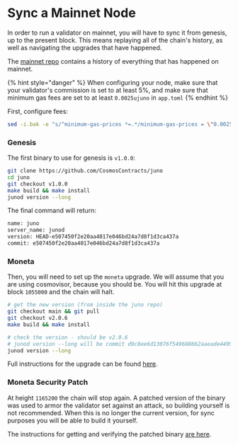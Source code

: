 # Sync a Mainnet Node

In order to run a validator on mainnet, you will have to sync it from genesis, up to the present block. This means replaying all of the chain's history, as well as navigating the upgrades that have happened.

The [mainnet repo](https://github.com/CosmosContracts/mainnet) contains a history of everything that has happened on mainnet.

{% hint style="danger" %}
When configuring your node, make sure that your validator's commission is set to at least 5%, and make sure that minimum gas fees are set to at least `0.0025ujuno` in `app.toml`
{% endhint %}

First, configure fees:

```bash
sed -i.bak -e "s/^minimum-gas-prices *=.*/minimum-gas-prices = \"0.0025ujuno\"/" ~/.juno/config/app.toml
```

### Genesis

The first binary to use for genesis is `v1.0.0`:

```bash
git clone https://github.com/CosmosContracts/juno
cd juno
git checkout v1.0.0
make build && make install
junod version --long
```

The final command will return:

```bash
name: juno
server_name: junod
version: HEAD-e507450f2e20aa4017e046bd24a7d8f1d3ca437a
commit: e507450f2e20aa4017e046bd24a7d8f1d3ca437a
```

### Moneta

Then, you will need to set up the `moneta` upgrade. We will assume that you are using cosmovisor, because you should be. You will hit this upgrade at block `1055000` and the chain will halt.

```bash
# get the new version (from inside the juno repo)
git checkout main && git pull
git checkout v2.0.6
make build && make install

# check the version - should be v2.0.6
# junod version --long will be commit d9c8ee6d13076f549688662aaeade4499e108d15
junod version --long
```

Full instructions for the upgrade can be found [here](https://github.com/CosmosContracts/mainnet/blob/main/juno-1/MONETA\_UPGRADE.md).

### Moneta Security Patch

At height `1165200` the chain will stop again. A patched version of the binary was used to armor the validator set against an attack, so building yourself is not recommended. When this is no longer the current version, for sync purposes you will be able to build it yourself.

The instructions for getting and verifying the patched binary [are here](https://github.com/CosmosContracts/mainnet/blob/main/juno-1/v2\_1\_0\_PATCH.md).
